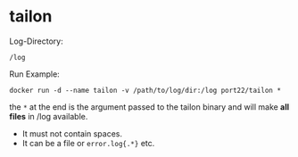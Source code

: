 # tailon

Log-Directory:  

`/log`

Run Example: 

`docker run -d --name tailon -v /path/to/log/dir:/log port22/tailon *`

the `*` at the end is the argument passed to the tailon binary and will make **all files** in /log available.
  - It must not contain spaces.  
  - It can be a file or `error.log{.*}` etc.
